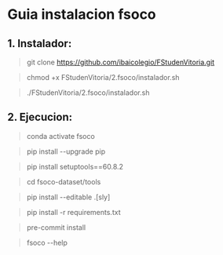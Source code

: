 # Guia instalacion fsoco
## 1. Instalador:

>git clone https://github.com/ibaicolegio/FStudenVitoria.git

>chmod +x FStudenVitoria/2.fsoco/instalador.sh

>./FStudenVitoria/2.fsoco/instalador.sh

## 2. Ejecucion:

>conda activate fsoco

>pip install --upgrade pip

>pip install setuptools==60.8.2

>cd fsoco-dataset/tools

>pip install --editable .[sly]

>pip install -r requirements.txt

>pre-commit install

>fsoco --help
